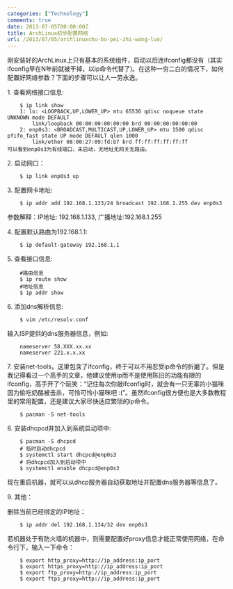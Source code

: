 ```yaml
---
categories: ["Technology"]
comments: true
date: 2013-07-05T00:00:00Z
title: ArchLinux初步配置网络
url: /2013/07/05/archlinuxchu-bu-pei-zhi-wang-luo/
---
```


刚安装好的ArchLinux上只有基本的系统组件，启动以后连ifconfig都没有（其实ifconfig早在N年前就被干掉，以ip命令代替了)。在这种一穷二白的情况下，如何配置好网络参数？下面的步骤可以让人一劳永逸。

1\. 查看网络接口信息:  

```
	$ ip link show
	1: lo: <LOOPBACK,UP,LOWER_UP> mtu 65536 qdisc noqueue state UNKNOWN mode DEFAULT 
	    link/loopback 00:00:00:00:00:00 brd 00:00:00:00:00:00
	2: enp0s3: <BROADCAST,MULTICAST,UP,LOWER_UP> mtu 1500 qdisc pfifo_fast state UP mode DEFAULT qlen 1000
	    link/ether 08:00:27:09:fd:b7 brd ff:ff:ff:ff:ff:ff
可以看到enp0s3为有线端口，未启动，无地址无网关无路由。
```

2\. 启动网口：

```
	$ ip link enp0s3 up
```

3\. 配置网卡地址: 

```
	$ ip addr add 192.168.1.133/24 broadcast 192.168.1.255 dev enp0s3
```

参数解释：IP地址: 192.168.1.133, 广播地址:192.168.1.255

4\. 配置默认路由为192.168.1.1:

```
	$ ip default-gateway 192.168.1.1
```

5\. 查看接口信息:

```
	#路由信息
	$ ip route show
	#地址信息
	$ ip addr show
```

6\. 添加dns解析信息:

```
	$ vim /etc/resolv.conf
```

输入ISP提供的dns服务器信息，例如:

```
	nameserver 58.XXX.xx.xx
	nameserver 221.x.x.xx
```

7\. 安装net-tools，这里包含了ifconfig，终于可以不用忍受ip命令的折磨了。但是我记得看过一个高手的文章，他建议使用ip而不是使用陈旧的功能有限的ifconfig，高手开了个玩笑：“记住每次你敲ifconfig时，就会有一只无辜的小猫咪因为偷吃奶酪被击杀，可怜可怜小猫咪吧 :(”。虽然ifconfig很方便也是大多数教程里的常用配置，还是建议大家尽快适应繁琐的ip命令。


```
	$ pacman -S net-tools
```

8\. 安装dhcpcd并加入到系统启动项中:

```
	$ pacman -S dhcpcd
	# 临时启动dhcpcd
	$ systemctl start dhcpcd@enp0s3
	# 将dhcpcd加入到启动项中
	$ systemctl enable dhcpcd@enp0s3
```

现在重启机器，就可以从dhcp服务器自动获取地址并配置dns服务器等信息了。

9\. 其他：

删除当前已经绑定的IP地址：

```
	$ ip addr del 192.168.1.134/32 dev enp0s3
```

若机器处于有防火墙的机器中，则需要配置好proxy信息才能正常使用网络，在命令行下，输入一下命令：

```
	$ export http_proxy=http://ip_address:ip_port
	$ export https_proxy=http://ip_address:ip_port
	$ export ftp_proxy=http://ip_address:ip_port
	$ export ftps_proxy=http://ip_address:ip_port
```
